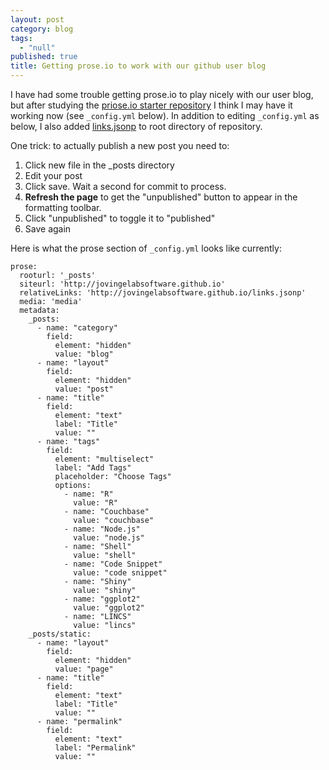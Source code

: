 ```yaml
---
layout: post
category: blog
tags: 
  - "null"
published: true
title: Getting prose.io to work with our github user blog
---
```



I have had some trouble getting prose.io to play nicely with our user blog, but after studying the [priose.io starter repository](https://github.com/prose/starter) I think I may have it working now (see `_config.yml` below).  In addition to editing `_config.yml` as below, I also added [links.jsonp](https://github.com/JovingeLabSoftware/JovingeLabSoftware.github.io/blob/master/links.jsonp) to root directory of repository.

One trick: to actually publish a new post you need to:

1.  Click new file in the \_posts directory
2.  Edit your post
3.  Click save.  Wait a second for commit to process.
4.  **Refresh the page** to get the "unpublished" button to appear in the formatting toolbar.
5.  Click "unpublished" to toggle it to "published"
6.  Save again


Here is what the prose section of `_config.yml` looks like currently:

```
prose:
  rooturl: '_posts'
  siteurl: 'http://jovingelabsoftware.github.io'
  relativeLinks: 'http://jovingelabsoftware.github.io/links.jsonp'
  media: 'media'
  metadata:
    _posts:
      - name: "category"
        field:
          element: "hidden"
          value: "blog"
      - name: "layout"
        field:
          element: "hidden"
          value: "post"
      - name: "title"
        field:
          element: "text"
          label: "Title"
          value: ""
      - name: "tags"
        field:
          element: "multiselect"
          label: "Add Tags"
          placeholder: "Choose Tags"
          options:
            - name: "R"
              value: "R"
            - name: "Couchbase"
              value: "couchbase"
            - name: "Node.js"
              value: "node.js"
            - name: "Shell"
              value: "shell"
            - name: "Code Snippet"
              value: "code snippet"
            - name: "Shiny"
              value: "shiny"
            - name: "ggplot2"
              value: "ggplot2"
            - name: "LINCS"
              value: "lincs"
    _posts/static:
      - name: "layout"
        field:
          element: "hidden"
          value: "page"
      - name: "title"
        field:
          element: "text"
          label: "Title"
          value: ""
      - name: "permalink"
        field:
          element: "text"
          label: "Permalink"
          value: ""
```

